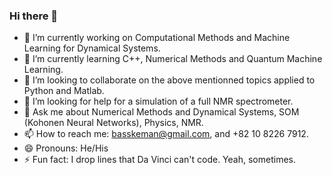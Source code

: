 ### Hi there 👋


- 🔭 I’m currently working on Computational Methods and Machine Learning for Dynamical Systems.
- 🌱 I’m currently learning C++, Numerical Methods and Quantum Machine Learning.
- 👯 I’m looking to collaborate on the above mentionned topics applied to Python and Matlab.
- 🤔 I’m looking for help for a simulation of a full NMR spectrometer.
- 💬 Ask me about Numerical Methods and Dynamical Systems, SOM (Kohonen Neural Networks), Physics, NMR.
- 📫 How to reach me: basskeman@gmail.com, and +82 10 8226 7912.
- 😄 Pronouns: He/His
- ⚡ Fun fact: I drop lines that Da Vinci can't code. Yeah, sometimes.
